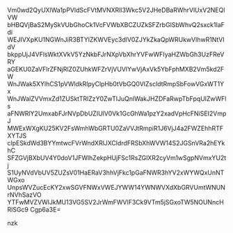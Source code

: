 Vm0wd2QyUXlWa1pPVldScFVtMVNXRll3Wkc5V2JHeDBaRWhrVlUxV2NEQlVW
bHBQVjBaS2MySkVUbGhoCk1VcFVWbXBCZUZkSFZrbGlSbWhvQ2sxck1IaFdi
WEJIVXpKU1NGWnJiR3BTYlZKWVEyc3dlV0ZJYkZkaQpWRUkwVlhwR1NtVldV
bkppUjJ4VFlsWktXVkV5YzNkbFJrNXpVbXhrYVFwWFIyaHZWbGh3UzFReVRY
aGEKU0ZaVFlrZFNjRlZ0ZUhkWFZrVjVUVlYwVjAxVk5YbFphMXB2Vm5kd2FW
WnJWak5XYlhCS1pVWldkRlpyClpHb0tVbGQ0VlZscldtRmpSbFowVGxWT1Yx
WnJWalZVVmxZd1ZUSktTRlZzY0ZwTlJuQnlWakJHZDFaRwpTbFpqUlZwWFls
aFNWRlY2UmxabFJrNVpDbUZIUlV0Vk1GcGhWa1pzY2xadVpHcFNiSEI2VmpJ
MWExWXgKU25KV2FsWmhWbGRTU0ZaVVJtRmpiR1J6VjJ4a2FWZEhhRTFXYTJS
clpESkdWd3BYYmtwcFVrWndXRlJXCldrdFRSbXhWVW14S2JGSnVRa2hEYkhC
SFZGVjBXbUV4Y0doV1JFWlhZekpHUjFSc1RsZGlXR2cyVm1wSgpNVmxYU2tj
S1UyNVdVbUV5ZUZsV01HaERaV3hhVjFkc1pGaFNWR3hYV2xWYWQxUnNTWGxo
UnpsWVZucEcKY2xwSGVFNWxVWEJYWW14YWNWVXdXbGRVUmtWNUNrNVhSazVO
YTFwMVZVWlJkMU13VG5SV2JrWmFWVlF3Ck9VTm5jSGxoTW5NOUNncHRlSGc9
Cgp6a3E=

nzk